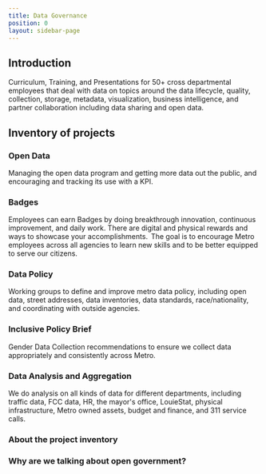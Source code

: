 ```yaml
---
title: Data Governance
position: 0
layout: sidebar-page
---
```


## Introduction

Curriculum, Training, and Presentations for 50+ cross departmental employees that deal with data on topics around the data lifecycle, quality, collection, storage, metadata, visualization, business intelligence, and partner collaboration including data sharing and open data.


## Inventory of projects

### Open Data 

Managing the open data program and getting more data out the public, and encouraging and tracking its use with a KPI.   

### Badges

Employees can earn Badges by doing breakthrough innovation, continuous improvement, and daily work.  There are digital and physical rewards and ways to showcase your accomplishments.  The goal is to encourage Metro employees across all agencies to learn new skills and to be better equipped to serve our citizens.

### Data Policy
Working groups to define and improve metro data policy, including open data, street addresses, data inventories, data standards, race/nationality, and coordinating with outside agencies.

### Inclusive Policy Brief

Gender Data Collection recommendations to ensure we collect data appropriately and consistently across Metro.

### Data Analysis and Aggregation

We do analysis on all kinds of data for different departments, including traffic data, FCC data, HR, the mayor's office, LouieStat, physical infrastructure, Metro owned assets, budget and finance, and 311 service calls.

### About the project inventory

### Why are we talking about open government?
